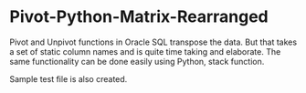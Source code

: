 # Pivot-Python-Matrix-Rearranged

Pivot and Unpivot functions in Oracle SQL transpose the data. 
But that takes a set of static column names and is quite time taking and elaborate. 
The same functionality can be done easily using Python, stack function. 

Sample test file is also created.
